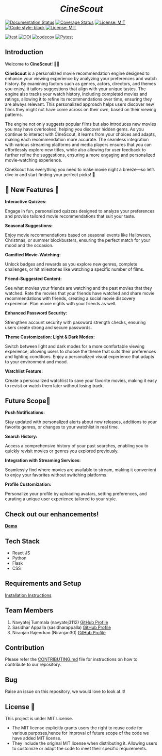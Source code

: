 <p align="center">
<h1 align="center"><i>CineScout</i></h1>

<a href="https://softwareengg2024.github.io/CineScout"><img alt="Documentation Status" src="https://img.shields.io/badge/Docs-pydoc-green"></a>
<a href='https://coveralls.io/github/SoftwareEngg2024/CineScout?branch=ver_i'><img src='https://coveralls.io/repos/github/SoftwareEngg2024/CineScout/badge.svg?branch=ver_i' alt='Coverage Status' /></a>
<a href="https://github.com/SoftwareEngg2024/CineScout/blob/ver_i/LICENSE.md"><img alt="License: MIT" src="https://img.shields.io/badge/License-MIT-green"></a>
<a href="https://github.com/psf/black"><img alt="Code style: black" src="https://img.shields.io/badge/code%20style-black-000000.svg"></a>
<a href="https://github.com/SoftwareEngg2024/CineScout/blob/ver_i/LICENSE.md"><img alt="License: MIT" src="https://img.shields.io/badge/Style_Checker-Pylance-green"></a>
</p>

[![test](https://github.com/se-hw1/CineScoutp3/actions/workflows/test_and_coverage.yml/badge.svg)](https://github.com/se-hw1/CineScoutp3/actions/workflows/test_and_coverage.yml)
[![DOI](https://zenodo.org/badge/DOI/10.5281/zenodo.14226722.svg)](https://doi.org/10.5281/zenodo.14226722)
[![codecov](https://codecov.io/gh/navyatej3112/CineScout/graph/badge.svg?token=XICF9B2DY5)](https://codecov.io/gh/navyatej3112/CineScout)
[![Pytest](https://img.shields.io/badge/pytest-passing-brightgreen)](https://github.com/se-hw1/CineScoutp3/actions)





## Introduction 
Welcome to **CineScout**! 🍿✨ 

**CineScout** is a personalized movie recommendation engine designed to enhance your viewing experience by analyzing your preferences and watch history. By examining factors such as genres, actors, directors, and themes you enjoy, it tailors suggestions that align with your unique tastes. The engine also tracks your watch history, including completed movies and ratings, allowing it to refine its recommendations over time, ensuring they are always relevant. This personalized approach helps users discover new films they might not have come across on their own, based on their viewing patterns.

The engine not only suggests popular films but also introduces new movies you may have overlooked, helping you discover hidden gems. As you continue to interact with CineScout, it learns from your choices and adapts, making each recommendation more accurate. The seamless integration with various streaming platforms and media players ensures that you can effortlessly explore new titles, while also allowing for user feedback to further refine the suggestions, ensuring a more engaging and personalized movie-watching experience.

CineScout has everything you need to make movie night a breeze—so let’s dive in and start finding your perfect picks! 🌟

## 🌟 New Features 🌟
**Interactive Quizzes:**

Engage in fun, personalized quizzes designed to analyze your preferences and provide tailored movie recommendations that suit your taste.

**Seasonal Suggestions:**

Enjoy movie recommendations based on seasonal events like Halloween, Christmas, or summer blockbusters, ensuring the perfect match for your mood and the occasion.

**Gamified Movie-Watching:**

Unlock badges and rewards as you explore new genres, complete challenges, or hit milestones like watching a specific number of films.

**Friend-Suggested Content:**

See what movies your friends are watching and the past movies that they watched. Rate the movies that your friends have watched and share movie recommendations with friends, creating a social movie discovery experience. Plan movie nights with your friends as well. 

**Enhanced Password Security:**

Strengthen account security with password strength checks, ensuring users create strong and secure passwords. 

**Theme Customization: Light & Dark Modes:**

Switch between light and dark modes for a more comfortable viewing experience, allowing users to choose the theme that suits their preferences and lighting conditions. Enjoy a personalized visual experience that adapts to your environment and mood.

**Watchlist Feature:**

Create a personalized watchlist to save your favorite movies, making it easy to revisit or watch them later without losing track.

## Future Scope🚀

**Push Notifications:**

Stay updated with personalized alerts about new releases, additions to your favorite genres, or changes to your watchlist in real time.

**Search History:**

Access a comprehensive history of your past searches, enabling you to quickly revisit movies or genres you explored previously.

**Integration with Streaming Services:**

Seamlessly find where movies are available to stream, making it convenient to enjoy your favorites without switching platforms.

**Profile Customization:**

Personalize your profile by uploading avatars, setting preferences, and curating a unique user experience tailored to your style.

## Check out our enhancements!

[**Demo**](https://www.youtube.com/watch?v=Q_KPwbQzzXg)

## Tech Stack 

- React JS
- Python
- Flask
- CSS


## Requirements and Setup
[Installation Instructions](https://github.com/se-hw1/CineScoutp3/edit/newbr1/INSTALL.md)


## Team Members

1. Navyatej Tummala (navyatej3112) [GitHub Profile](https://github.com/navyatej3112)
2. Sasidhar Appalla  (sasidharappalla) [GitHub Profile](https://github.com/sasidharappalla)
3. Niranjan Rajendran (Niranjan30) [GitHub Profile](https://github.com/Niranjan30)

## Contribution

Please refer the [CONTRIBUTING.md](https://github.com/se-hw1/CineScoutp3/blob/newbr1/CONTRIBUTING.md) file for instructions on how to contribute to our repository.

## Bug
Raise an issue on this repository, we would love to look at it!

## License 📃
This project is under MIT License.
- The MIT license explicitly grants users the right to reuse code for various purposes,hence for improval of future scope of the code we have added MIT license.
- They include the original MIT license when distributing it. Allowing users to customize or adapt the code to meet their specific requirements.
